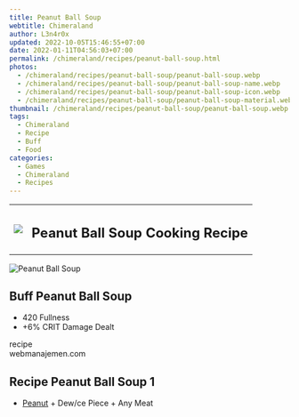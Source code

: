 ```yaml
---
title: Peanut Ball Soup
webtitle: Chimeraland
author: L3n4r0x
updated: 2022-10-05T15:46:55+07:00
date: 2022-01-11T04:56:03+07:00
permalink: /chimeraland/recipes/peanut-ball-soup.html
photos:
  - /chimeraland/recipes/peanut-ball-soup/peanut-ball-soup.webp
  - /chimeraland/recipes/peanut-ball-soup/peanut-ball-soup-name.webp
  - /chimeraland/recipes/peanut-ball-soup/peanut-ball-soup-icon.webp
  - /chimeraland/recipes/peanut-ball-soup/peanut-ball-soup-material.webp
thumbnail: /chimeraland/recipes/peanut-ball-soup/peanut-ball-soup.webp
tags:
  - Chimeraland
  - Recipe
  - Buff
  - Food
categories:
  - Games
  - Chimeraland
  - Recipes
---
```


<section id="bootstrap-wrapper"><link rel="stylesheet" href="https://cdn.statically.io/gh/dimaslanjaka/Web-Manajemen/40ac3225/css/bootstrap-4.5-wrapper.css"/><div class="row mb-2"><div class="col-md-12 mb-2"><table class="table" id="post-info"><tbody><tr><td><img class="d-inline-block me-2" src="/chimeraland/recipes/peanut-ball-soup/peanut-ball-soup-icon.webp" width="auto" height="auto"/></td><td><h1 class="fs-5">Peanut Ball Soup Cooking Recipe</h1></td></tr></tbody></table></div></div><div class="card mb-2"><div class="row g-0"><div class="col-sm-4 position-relative mb-2"><img src="/chimeraland/recipes/peanut-ball-soup/peanut-ball-soup-material.webp" class="card-img fit-cover w-100 h-100" alt="Peanut Ball Soup" data-fancybox="true"/></div><div class="col-sm-8 mb-2"><div class="card-body"><h2 class="card-title fs-5">Buff Peanut Ball Soup</h2><div class="card-text"><ul><li>420 Fullness</li><li>+6% CRIT Damage Dealt</li></ul></div><span class="badge rounded-pill bg-dark">recipe</span></div><div class="card-footer text-end text-muted">webmanajemen.com</div></div></div></div><div class="row mb-2"><div class="col-12 col-lg-6 recipe-item mb-2"><div class="card"><div class="card-body"><h2 class="card-title fs-5">Recipe Peanut Ball Soup 1</h2><div class="card-text"><ul><li><a class="text-decoration-none" href="/chimeraland/materials/peanut.html">Peanut</a><span> + </span>Dew/ce Piece<span> + </span>Any Meat</li></ul></div></div></div></div></div></section>